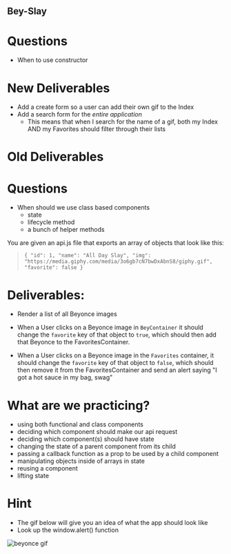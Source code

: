 ## Bey-Slay


# Questions

- When to use constructor



# New Deliverables

  - Add a create form so a user can add their own gif to the Index
  - Add a search form for the *entire application*
    - This means that when I search for the name of a gif, both my Index AND my Favorites should filter through their lists











# Old Deliverables

# Questions

- When should we use class based components
  - state
  - lifecycle method
  - a bunch of helper methods 


You are given an api.js file that exports an array of objects that look like this:
  > `{ "id": 1, "name": "All Day Slay", "img": "https://media.giphy.com/media/3o6gb7cN7bwDxAbnS8/giphy.gif", "favorite": false }`

# Deliverables:

- Render a list of all Beyonce images

- When a User clicks on a Beyonce image in `BeyContainer` it should change the `favorite` key of that object to `true`, which should then add that Beyonce to the FavoritesContainer. 

- When a User clicks on a Beyonce image in the `Favorites` container, it should change the `favorite` key of that object to `false`, which should then remove it from the FavoritesContainer and send an alert saying "I got a hot sauce in my bag, swag"

# What are we practicing?

- using both functional and class components
- deciding which component should make our api request
- deciding which component(s) should have state
- changing the state of a parent component from its child
- passing a callback function as a prop to be used by a child component
- manipulating objects inside of arrays in state
- reusing a component
- lifting state

# Hint

- The gif below will give you an idea of what the app should look like
- Look up the window.alert() function

![beyonce gif](bey-slay.gif)
